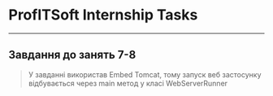 # ProfITSoft Internship Tasks
***
## Завдання до занять 7-8 
   > У завданні використав Embed Tomcat, тому запуск веб застосунку відбувається через main метод у класі WebServerRunner